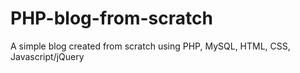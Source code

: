 # PHP-blog-from-scratch
A simple blog created from scratch using PHP, MySQL, HTML, CSS, Javascript/jQuery
